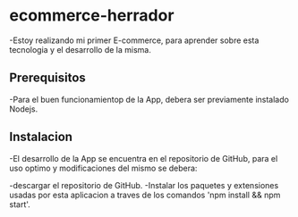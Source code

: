# ecommerce-herrador

-Estoy realizando mi primer E-commerce, para aprender sobre esta tecnologia y el desarrollo de la misma.

## Prerequisitos

-Para el buen funcionamientop de la App, debera ser previamente instalado Nodejs.

## Instalacion

-El desarrollo de la App se encuentra en el repositorio de GitHub,
para el uso optimo y modificaciones del mismo se debera:

-descargar el repositorio de GitHub.
-Instalar los paquetes y extensiones usadas por esta aplicacion a traves de los comandos 'npm install && npm start'.
